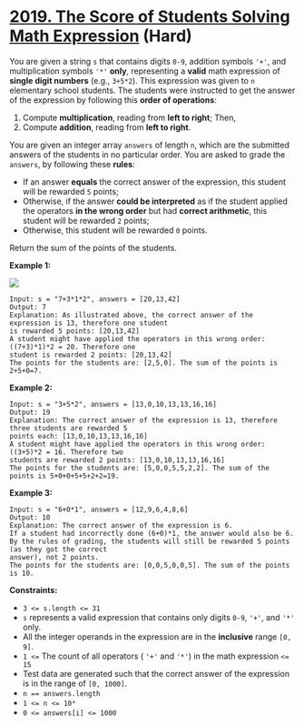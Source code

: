 # [2019. The Score of Students Solving Math Expression][link] (Hard)

[link]: https://leetcode.com/problems/the-score-of-students-solving-math-expression/

You are given a string `s` that contains digits `0-9`, addition symbols `'+'`, and multiplication
symbols `'*'` **only**, representing a **valid** math expression of **single digit numbers** (e.g.,
`3+5*2`). This expression was given to `n` elementary school students. The students were instructed
to get the answer of the expression by following this **order of operations**:

1. Compute **multiplication**, reading from **left to right**; Then,
2. Compute **addition**, reading from **left to right**.

You are given an integer array `answers` of length `n`, which are the submitted answers of the
students in no particular order. You are asked to grade the `answers`, by following these **rules**:

- If an answer **equals** the correct answer of the expression, this student will be rewarded `5`
points;
- Otherwise, if the answer **could be interpreted** as if the student applied the operators **in the
wrong order** but had **correct arithmetic**, this student will be rewarded `2` points;
- Otherwise, this student will be rewarded `0` points.

Return the sum of the points of the students.

**Example 1:**

![](https://assets.leetcode.com/uploads/2021/09/17/student_solving_math.png)

```
Input: s = "7+3*1*2", answers = [20,13,42]
Output: 7
Explanation: As illustrated above, the correct answer of the expression is 13, therefore one student
is rewarded 5 points: [20,13,42]
A student might have applied the operators in this wrong order: ((7+3)*1)*2 = 20. Therefore one
student is rewarded 2 points: [20,13,42]
The points for the students are: [2,5,0]. The sum of the points is 2+5+0=7.
```

**Example 2:**

```
Input: s = "3+5*2", answers = [13,0,10,13,13,16,16]
Output: 19
Explanation: The correct answer of the expression is 13, therefore three students are rewarded 5
points each: [13,0,10,13,13,16,16]
A student might have applied the operators in this wrong order: ((3+5)*2 = 16. Therefore two
students are rewarded 2 points: [13,0,10,13,13,16,16]
The points for the students are: [5,0,0,5,5,2,2]. The sum of the points is 5+0+0+5+5+2+2=19.
```

**Example 3:**

```
Input: s = "6+0*1", answers = [12,9,6,4,8,6]
Output: 10
Explanation: The correct answer of the expression is 6.
If a student had incorrectly done (6+0)*1, the answer would also be 6.
By the rules of grading, the students will still be rewarded 5 points (as they got the correct
answer), not 2 points.
The points for the students are: [0,0,5,0,0,5]. The sum of the points is 10.
```

**Constraints:**

- `3 <= s.length <= 31`
- `s` represents a valid expression that contains only digits `0-9`, `'+'`, and `'*'` only.
- All the integer operands in the expression are in the **inclusive** range `[0, 9]`.
- `1 <=` The count of all operators ( `'+'` and `'*'`) in the math expression `<= 15`
- Test data are generated such that the correct answer of the expression is in the range of `[0,
1000]`.
- `n == answers.length`
- `1 <= n <= 10⁴`
- `0 <= answers[i] <= 1000`
